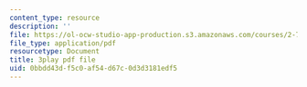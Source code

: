 ```yaml
---
content_type: resource
description: ''
file: https://ol-ocw-studio-app-production.s3.amazonaws.com/courses/2-71-optics-spring-2009/0bbdd43df5c0af54d67c0d3d3181edf5_jKHejk45Sg.pdf
file_type: application/pdf
resourcetype: Document
title: 3play pdf file
uid: 0bbdd43d-f5c0-af54-d67c-0d3d3181edf5
---
```

